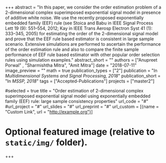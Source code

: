 +++
abstract = "In this paper, we consider the order estimation problem of a 2-dimensional complex superimposed exponential signal model in presence of additive white noise. We use the recently proposed exponentially embedded family (EEF) rule (see Stoica and Babu in IEEE Signal Process Lett 19 (9): 551–554, 2012; Kay in IEEE Trans Aerosp Electron Syst 41 (1): 333–345, 2005) for estimating the order of the 2-dimensional signal model and prove that the EEF rule based estimator is consistent in large sample scenario. Extensive simulations are performed to ascertain the performance of the order estimation rule and also to compare the finite sample performance of EEF rule based estimator with other popular order selection rules using simulation examples."
abstract_short = ""
authors = ["Anupreet Porwal" , "Sharmishtha Mitra", "Amit Mitra"]
date = "2018-07-11"
image_preview = ""
math = true
publication_types = ["2"]
publication = "In *Multidimensional Systems and Signal Processing, 2018*"
publication_short = "In *MSSP, 2018*"
tags = ["Accepted-Publications"]
projects = ["master2"]

#selected = true
title = "Order estimation of 2-dimensional complex superimposed exponential signal model using exponentially embedded family (EEF) rule: large sample consistency properties"
url_code = "#"
#url_project = "#"
url_slides = "#"
url_preprint = "#"
url_custom = [{name = "Custom Link", url = "http://example.org"}]


# Optional featured image (relative to `static/img/` folder).

+++


